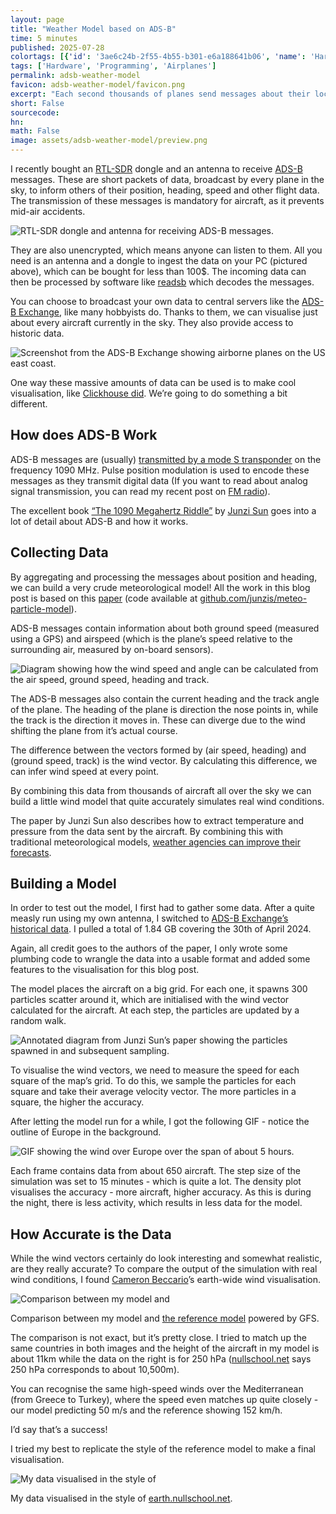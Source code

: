 ```yaml
---
layout: page
title: "Weather Model based on ADS-B"
time: 5 minutes
published: 2025-07-28
colortags: [{'id': '3ae6c24b-2f55-4b55-b301-e6a188641b06', 'name': 'Hardware', 'color': 'brown'}, {'id': '4d828319-e872-4062-beb9-f33802df07e8', 'name': 'Programming', 'color': 'gray'}, {'id': '0cfab4e1-efd5-4a79-8c8b-4bcf4f343208', 'name': 'Airplanes', 'color': 'purple'}]
tags: ['Hardware', 'Programming', 'Airplanes']
permalink: adsb-weather-model
favicon: adsb-weather-model/favicon.png
excerpt: "Each second thousands of planes send messages about their location and flight data - in ADS-B messages. These are intended to prevent mid-air collisions, but we can exploit the aggregated data to map out atmospheric conditions. By deriving the wind speed from the broadcast flight data, we can model wind speed and direction."
short: False
sourcecode: 
hn: 
math: False
image: assets/adsb-weather-model/preview.png
---
```


I recently bought an [RTL-SDR](https://kagi.com/search?q=rtl%20sdr) dongle and an antenna to receive [ADS-B](https://en.wikipedia.org/wiki/Automatic_Dependent_Surveillance%E2%80%93Broadcast) messages. These are short packets of data, broadcast by every plane in the sky, to inform others of their position, heading, speed and other flight data. The transmission of these messages is mandatory for aircraft, as it prevents mid-air accidents.

![RTL-SDR dongle and antenna for receiving ADS-B messages.](/assets/adsb-weather-model/e6b2f00e433f8f4645ff81252684f7c7.webp)

They are also unencrypted, which means anyone can listen to them. All you need is an antenna and a dongle to ingest the data on your PC (pictured above), which can be bought for less than 100$. The incoming data can then be processed by software like [readsb](https://github.com/wiedehopf/readsb) which decodes the messages.

You can choose to broadcast your own data to central servers like the [ADS-B Exchange](https://globe.adsbexchange.com/), like many hobbyists do. Thanks to them, we can visualise just about every aircraft currently in the sky. They also provide access to historic data.

![Screenshot from the ADS-B Exchange showing airborne planes on the US east coast.](/assets/adsb-weather-model/e022c10e7061ed48c64ffe8ce56ee1e8.webp)

One way these massive amounts of data can be used is to make cool visualisation, like [Clickhouse did](https://github.com/ClickHouse/adsb.exposed). We’re going to do something a bit different.

## How does ADS-B Work

ADS-B messages are (usually) [transmitted by a mode S transponder](https://aviation.stackexchange.com/questions/89700/whats-the-relation-between-ads-b-and-mode-s) on the frequency 1090 MHz. Pulse position modulation is used to encode these messages as they transmit digital data (If you want to read about analog signal transmission, you can read my recent post on [FM radio](https://obrhubr.org/fm-radio)).

The excellent book [“The 1090 Megahertz Riddle”](https://mode-s.org/1090mhz/) by [Junzi Sun](https://junzis.com/) goes into a lot of detail about ADS-B and how it works.

## Collecting Data

By aggregating and processing the messages about position and heading, we can build a very crude meteorological model! All the work in this blog post is based on this [paper](https://journals.plos.org/plosone/article/file?id=10.1371%2Fjournal.pone.0205029&type=printable) (code available at [github.com/junzis/meteo-particle-model](https://github.com/junzis/meteo-particle-model)).

ADS-B messages contain information about both ground speed (measured using a GPS) and airspeed (which is the plane’s speed relative to the surrounding air, measured by on-board sensors).

![Diagram showing how the wind speed and angle can be calculated from the air speed, ground speed, heading and track.](/assets/adsb-weather-model/a5e4dc769821c50e7e8d41397f1ac318.webp)

The ADS-B messages also contain the current heading and the track angle of the plane. The heading of the plane is direction the nose points in, while the track is the direction it moves in. These can diverge due to the wind shifting the plane from it’s actual course.

The difference between the vectors formed by (air speed, heading) and (ground speed, track) is the wind vector. By calculating this difference, we can infer wind speed at every point.

By combining this data from thousands of aircraft all over the sky we can build a little wind model that quite accurately simulates real wind conditions.

The paper by Junzi Sun also describes how to extract temperature and pressure from the data sent by the aircraft. By combining this with traditional meteorological models, [weather agencies can improve their forecasts](https://www.flightradar24.com/blog/b2b/flightradar24-and-met-office/).

## Building a Model

In order to test out the model, I first had to gather some data. After a quite measly run using my own antenna, I switched to [ADS-B Exchange’s historical data](https://www.adsbexchange.com/products/historical-data/). I pulled a total of 1.84 GB covering the 30th of April 2024.

Again, all credit goes to the authors of the paper, I only wrote some plumbing code to wrangle the data into a usable format and added some features to the visualisation for this blog post.

The model places the aircraft on a big grid. For each one, it spawns 300 particles scatter around it, which are initialised with the wind vector calculated for the aircraft. At each step, the particles are updated by a random walk.

![Annotated diagram from Junzi Sun’s paper showing the particles spawned in and subsequent sampling.](/assets/adsb-weather-model/a5e0d93e17b4acdf36abe84083aceb8f.webp)

To visualise the wind vectors, we need to measure the speed for each square of the map’s grid. To do this, we sample the particles for each square and take their average velocity vector. The more particles in a square, the higher the accuracy.

After letting the model run for a while, I got the following GIF - notice the outline of Europe in the background.

![GIF showing the wind over Europe over the span of about 5 hours.](/assets/adsb-weather-model/d38df532c7598f2589001c686b2c6742.gif)

Each frame contains data from about 650 aircraft. The step size of the simulation was set to 15 minutes - which is quite a lot. The density plot visualises the accuracy - more aircraft, higher accuracy. As this is during the night, there is less activity, which results in less data for the model.

## How Accurate is the Data

While the wind vectors certainly do look interesting and somewhat realistic, are they really accurate? To compare the output of the simulation with real wind conditions, I found [Cameron Beccario](https://nullschool.net/)’s earth-wide wind visualisation.

![Comparison between my model and ](/assets/adsb-weather-model/176acdba386f449c4e6f9b31f35fd2c7.webp)

Comparison between my model and [the reference model](https://earth.nullschool.net/#2024/04/30/1500Z/wind/isobaric/250hPa/orthographic=-346.96,47.37,1791/loc=6.666,30.896) powered by GFS.

The comparison is not exact, but it’s pretty close. I tried to match up the same countries in both images and the height of the aircraft in my model is about 11km while the data on the right is for 250 hPa ([nullschool.net](https://earth.nullschool.net/about.html) says 250 hPa corresponds to about 10,500m).

You can recognise the same high-speed winds over the Mediterranean (from Greece to Turkey), where the speed even matches up quite closely - our model predicting 50 m/s and the reference showing 152 km/h.

I’d say that’s a success!

I tried my best to replicate the style of the reference model to make a final visualisation.

![My data visualised in the style of ](/assets/adsb-weather-model/8d14febeec1386cffa94602688a18a2b.gif)

My data visualised in the style of [earth.nullschool.net](http://earth.nullschool.net/).

